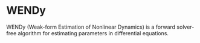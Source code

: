# WENDy
WENDy (Weak-form Estimation of Nonlinear Dynamics)  is a forward solver-free algorithm for estimating parameters in differential equations.
